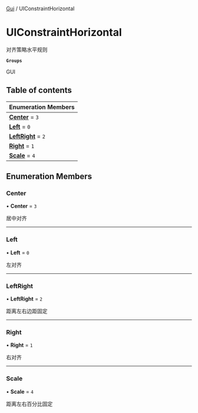 [Gui](../groups/Gui.Gui.md) / UIConstraintHorizontal

# UIConstraintHorizontal <Badge type="tip" text="Enumeration" /> <Score text="UIConstraintHorizontal" />

对齐策略水平规则

**`Groups`**

GUI

## Table of contents

| Enumeration Members |
| :-----|
| **[Center](UI.UIConstraintHorizontal.md#center)** = ``3`` <br> |
| **[Left](UI.UIConstraintHorizontal.md#left)** = ``0`` <br> |
| **[LeftRight](UI.UIConstraintHorizontal.md#leftright)** = ``2`` <br> |
| **[Right](UI.UIConstraintHorizontal.md#right)** = ``1`` <br> |
| **[Scale](UI.UIConstraintHorizontal.md#scale)** = ``4`` <br> |

## Enumeration Members

### Center <Score text="Center" /> 

• **Center** = ``3``

居中对齐

___

### Left <Score text="Left" /> 

• **Left** = ``0``

左对齐

___

### LeftRight <Score text="LeftRight" /> 

• **LeftRight** = ``2``

距离左右边距固定

___

### Right <Score text="Right" /> 

• **Right** = ``1``

右对齐

___

### Scale <Score text="Scale" /> 

• **Scale** = ``4``

距离左右百分比固定
